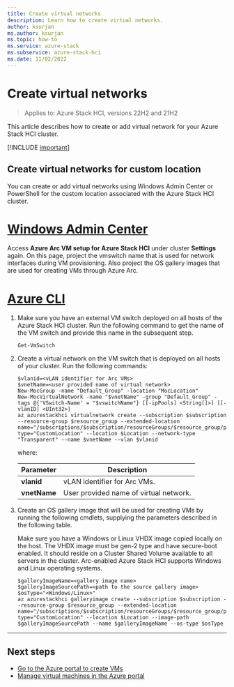 ```yaml
---
title: Create virtual networks
description: Learn how to create virtual networks.
author: ksurjan
ms.author: ksurjan
ms.topic: how-to
ms.service: azure-stack
ms.subservice: azure-stack-hci
ms.date: 11/02/2022
---
```


# Create virtual networks

> Applies to: Azure Stack HCI, versions 22H2 and 21H2

This article describes how to create or add virtual network for your Azure Stack HCI cluster.

[!INCLUDE [important](../../includes/hci-preview.md)]

## Create virtual networks for custom location

You can create or add virtual networks using Windows Admin Center or PowerShell for the custom location associated with the Azure Stack HCI cluster.

# [Windows Admin Center](#tab/windows-admin-center)

Access **Azure Arc VM setup for Azure Stack HCI** under cluster **Settings** again. On this page, project the vmswitch name that is used for network interfaces during VM provisioning. Also project the OS gallery images that are used for creating VMs through Azure Arc.

# [Azure CLI](#tab/azurecli)

1. Make sure you have an external VM switch deployed on all hosts of the Azure Stack HCI cluster. Run the following command to get the name of the VM switch and provide this name in the subsequent step.

    ```azurecli
    Get-VmSwitch
    ```

1. Create a virtual network on the VM switch that is deployed on all hosts of your cluster. Run the following commands:

   ```azurecli
   $vlanid=<vLAN identifier for Arc VMs>   
   $vnetName=<user provided name of virtual network>
   New-MocGroup -name "Default_Group" -location "MocLocation"
   New-MocVirtualNetwork -name "$vnetName" -group "Default_Group" -tags @{'VSwitch-Name' = "$vswitchName"} [[-ipPools] <String[]>] [[-vlanID] <UInt32>]
   az azurestackhci virtualnetwork create --subscription $subscription --resource-group $resource_group --extended-location name="/subscriptions/$subscription/resourceGroups/$resource_group/providers/Microsoft.ExtendedLocation/customLocations/$customloc_name" type="CustomLocation" --location $Location --network-type "Transparent" --name $vnetName --vlan $vlanid
   ```

   where:

   | Parameter | Description |
   | ----- | ----------- |
   | **vlanid** | vLAN identifier for Arc VMs. |
   | **vnetName** | User provided name of virtual network. |

1. Create an OS gallery image that will be used for creating VMs by running the following cmdlets, supplying the parameters described in the following table.
   
   Make sure you have a Windows or Linux VHDX image copied locally on the host. The VHDX image must be gen-2 type and have secure-boot enabled. It should reside on a Cluster Shared Volume available to all servers in the cluster. Arc-enabled Azure Stack HCI supports Windows and Linux operating systems.

   ```azurecli
   $galleryImageName=<gallery image name>
   $galleryImageSourcePath=<path to the source gallery image>
   $osType="<Windows/Linux>"
   az azurestackhci galleryimage create --subscription $subscription --resource-group $resource_group --extended-location name="/subscriptions/$subscription/resourceGroups/$resource_group/providers/Microsoft.ExtendedLocation/customLocations/$customloc_name" type="CustomLocation" --location $Location --image-path $galleryImageSourcePath --name $galleryImageName --os-type $osType
   ```

---

## Next steps

- [Go to the Azure portal to create VMs](https://portal.azure.com/#home)
- [Manage virtual machines in the Azure portal](manage-virtual-machines-in-azure-portal.md)